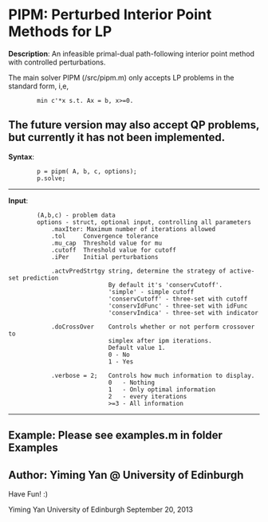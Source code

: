 PIPM: Perturbed Interior Point Methods for LP
===============================================

**Description**:
An infeasible primal-dual path-following interior point method with 
controlled perturbations.

The main solver PIPM (/src/pipm.m) only accepts LP problems 
in the standard form, i,e,
```
        min c'*x s.t. Ax = b, x>=0.        
```
The future version may also accept QP problems, but currently it has not 
been implemented.
---------------------------------------------------------------------------
**Syntax**:
```
        p = pipm( A, b, c, options);
        p.solve;
```
---------------------------------------------------------------------------
**Input**: 
```
        (A,b,c) - problem data
        options - struct, optional input, controlling all parameters
        	.maxIter: Maximum number of iterations allowed
        	.tol     Convergence tolerance
        	.mu_cap  Threshold value for mu
        	.cutoff  Threshold value for cutoff
        	.iPer    Initial perturbations

        	.actvPredStrtgy string, determine the strategy of active-set prediction
                     		By default it's 'conservCutoff'.
                     		'simple' - simple cutoff
                     		'conservCutoff' - three-set with cutoff
                     		'conservIdFunc' - three-set with idFunc
                     		'conservIndica' - three-set with indicator

        	.doCrossOver 	Controls whether or not perform crossover to
                    		simplex after ipm iterations.
                    		Default value 1.
                          	0 - No
                          	1 - Yes

        	.verbose = 2;   Controls how much information to display.
                 	        0   - Nothing
                          	1   - Only optimal information
                          	2   - every iterations
                          	>=3 - All information

```
---------------------------------------------------------------------------
**Example**:
        Please see examples.m in folder Examples
---------------------------------------------------------------------------
**Author**: Yiming Yan @ University of Edinburgh
---------------------------------------------------------------------------
Have Fun! :)

Yiming Yan
University of Edinburgh
September 20, 2013
